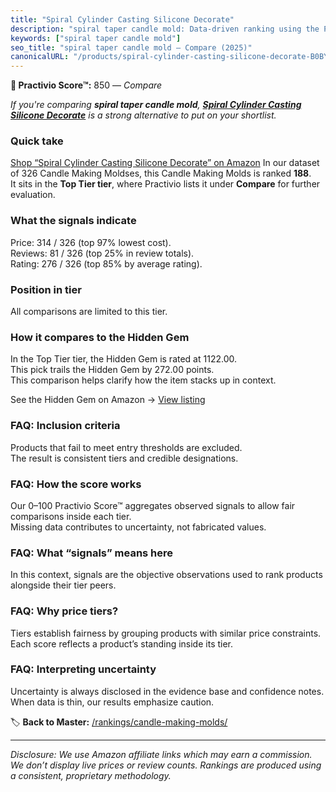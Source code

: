 ```yaml
---
title: "Spiral Cylinder Casting Silicone Decorate"
description: "spiral taper candle mold: Data-driven ranking using the Practivio Score™. Positioned by quality, value, demand, findability, momentum."
keywords: ["spiral taper candle mold"]
seo_title: "spiral taper candle mold — Compare (2025)"
canonicalURL: "/products/spiral-cylinder-casting-silicone-decorate-B0BYH2SRPB/"
---
```


**🛒 Practivio Score™:** 850 — _Compare_


*If you're comparing **spiral taper candle mold**, **[Spiral Cylinder Casting Silicone Decorate](https://www.amazon.com/dp/B0BYH2SRPB?tag=practivio-20)** is a strong alternative to put on your shortlist.*
### Quick take
[Shop “Spiral Cylinder Casting Silicone Decorate” on Amazon](https://www.amazon.com/dp/B0BYH2SRPB?tag=practivio-20)
In our dataset of 326 Candle Making Moldses, this Candle Making Molds is ranked **188**.  
It sits in the **Top Tier tier**, where Practivio lists it under **Compare** for further evaluation.

### What the signals indicate
Price: 314 / 326 (top 97% lowest cost).  
Reviews: 81 / 326 (top 25% in review totals).  
Rating: 276 / 326 (top 85% by average rating).  

### Position in tier
All comparisons are limited to this tier.

### How it compares to the Hidden Gem
In the Top Tier tier, the Hidden Gem is rated at 1122.00.  
This pick trails the Hidden Gem by 272.00 points.  
This comparison helps clarify how the item stacks up in context.  

See the Hidden Gem on Amazon → [View listing](https://www.amazon.com/dp/B07WRDQ373?tag=practivio-20)

### FAQ: Inclusion criteria
Products that fail to meet entry thresholds are excluded.  
The result is consistent tiers and credible designations.

### FAQ: How the score works
Our 0–100 Practivio Score™ aggregates observed signals to allow fair comparisons inside each tier.  
Missing data contributes to uncertainty, not fabricated values.

### FAQ: What “signals” means here
In this context, signals are the objective observations used to rank products alongside their tier peers.

### FAQ: Why price tiers?
Tiers establish fairness by grouping products with similar price constraints.  
Each score reflects a product’s standing inside its tier.

### FAQ: Interpreting uncertainty
Uncertainty is always disclosed in the evidence base and confidence notes.  
When data is thin, our results emphasize caution.

<!-- Missing template for Compare/CompareWithinPriceClass -->


🏷️ **Back to Master:** [/rankings/candle-making-molds/](/rankings/candle-making-molds/)

---
_Disclosure: We use Amazon affiliate links which may earn a commission. We don’t display live prices or review counts. Rankings are produced using a consistent, proprietary methodology._
